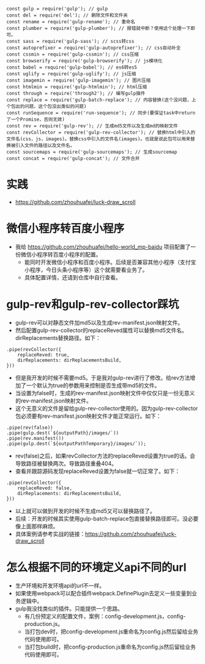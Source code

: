 ```
const gulp = require('gulp'); // gulp
const del = require('del'); // 删除文件和文件夹
const rename = require('gulp-rename'); // 重命名
const plumber = require('gulp-plumber'); // 报错就中断？使用这个处理一下即可。
const sass = require('gulp-sass'); // scss转css
const autoprefixer = require('gulp-autoprefixer'); // css自动补全
const cssmin = require('gulp-cssmin'); // css压缩
const browserify = require('gulp-browserify'); // js模块化
const babel = require('gulp-babel'); // es6转es5
const uglify = require('gulp-uglify'); // js压缩
const imagemin = require('gulp-imagemin'); // 图片压缩
const htmlmin = require('gulp-htmlmin'); // html压缩
const through = require('through2'); // 编写gulp插件
const replace = require('gulp-batch-replace'); // 内容替换(这个没问题，上个包出的问题，这个包没出类似的问题)
const runSequence = require('run-sequence'); // 同步(要保证task中return了一个Promise，否则无效)
const rev = require('gulp-rev'); // 生成md5文件以及生成md的映射文件
const revCollector = require('gulp-rev-collector'); // 替换html中引入的文件名(css，js，images)。替换css中引入的文件名(images)。也就是说此包可以用来替换被引入文件的路径以及文件名。
const sourcemaps = require('gulp-sourcemaps'); // 生成sourcemap
const concat = require('gulp-concat'); // 文件合并
```

# 实践
* https://github.com/zhouhuafei/luck-draw_scroll

# 微信小程序转百度小程序
* 我给 https://github.com/zhouhuafei/hello-world_mp-baidu 项目配置了一份微信小程序转百度小程序的配置。
    - 能同时开发微信小程序和百度小程序。后续是否兼容其他小程序（支付宝小程序，今日头条小程序等）这个就需要看业务了。
    - 具体配置详情，还请到仓库中自行查看。

# gulp-rev和gulp-rev-collector踩坑
* gulp-rev可以对静态文件加md5以及生成rev-manifest.json映射文件。
* 然后配置gulp-rev-collector的replaceReved属性可以替换md5文件名。dirReplacements替换路径。如下：
```
.pipe(revCollector({
    replaceReved: true,
    dirReplacements: dirReplacementsBuild,
}))
```
* 但是我开发的时候不需要md5。于是我对gulp-rev进行了修改。给rev方法增加了一个默认为true的参数用来控制是否生成带md5的文件。
* 当设置为false时，生成的rev-manifest.json映射文件中仅仅只是一份无意义的rev-manifest.json映射文件。
* 这个无意义的文件是留给gulp-rev-collector使用的。因为gulp-rev-collector包必须要有rev-manifest.json映射文件才能正常运行。如下：
```
.pipe(rev(false))
.pipe(gulp.dest(`${outputPath}/images/`))
.pipe(rev.manifest())
.pipe(gulp.dest(`${outputPathTemporary}/images/`));
```
* rev(false)之后，如果revCollector方法的replaceReved设置为true的话。会导致路径被替换两次。导致路径重叠404。
* 查看并跟踪源码发现replaceReved设置为false就一切正常了。如下：
```
.pipe(revCollector({
    replaceReved: false,
    dirReplacements: dirReplacementsBuild,
}))
```
* 以上就可以做到开发的时候不生成md5又可以替换路径了。
* 后续：开发的时候其实使用gulp-batch-replace包直接替换路径即可。没必要像上面那样麻烦。
* 具体案例请参考实战的链接：https://github.com/zhouhuafei/luck-draw_scroll

# 怎么根据不同的环境定义api不同的url
* 生产环境和开发环境api的url不一样。
* 如果使用webpack可以配合插件webpack.DefinePlugin去定义一些变量到业务逻辑中。
* gulp我没找类似的插件。只能提供一个思路。
    - 有几份预定义的配置文件，案例：config-development.js，config-production.js。
    - 当打包dev时，把config-development.js重命名为config.js然后留给业务代码使用即可。
    - 当打包build时，把config-production.js重命名为config.js然后留给业务代码使用即可。
